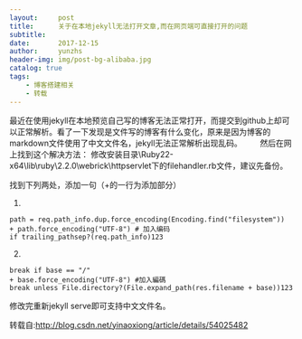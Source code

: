 ```yaml
---
layout:     post
title:      关于在本地jekyll无法打开文章,而在网页端可直接打开的问题
subtitle:   
date:       2017-12-15
author:     yunzhs
header-img: img/post-bg-alibaba.jpg
catalog: true
tags:
    - 博客搭建相关
    - 转载
---
```


最近在使用jekyll在本地预览自己写的博客无法正常打开，而提交到github上却可以正常解析。看了一下发现是文件写的博客有什么变化，原来是因为博客的markdown文件使用了中文文件名，jekyll无法正常解析出现乱码。 
　　然后在网上找到这个解决方法： 
修改安装目录\Ruby22-x64\lib\ruby\2.2.0\webrick\httpservlet下的filehandler.rb文件，建议先备份。

找到下列两处，添加一句（+的一行为添加部分）

1.

```
path = req.path_info.dup.force_encoding(Encoding.find("filesystem"))
+ path.force_encoding("UTF-8") # 加入编码
if trailing_pathsep?(req.path_info)123
```

2.

```
break if base == "/"
+ base.force_encoding("UTF-8") #加入編碼
break unless File.directory?(File.expand_path(res.filename + base))123
```

修改完重新jekyll serve即可支持中文文件名。 

转载自:http://blog.csdn.net/yinaoxiong/article/details/54025482